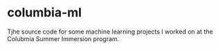 # columbia-ml
Tjhe source code for some machine learning projects I worked on at the Colubmia Summer Immersion program.
